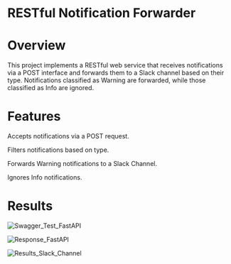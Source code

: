 # RESTful Notification Forwarder

# Overview

This project implements a RESTful web service that receives notifications via a POST interface and forwards them to a Slack channel based on their type. Notifications classified as Warning are forwarded, while those classified as Info are ignored.

# Features

Accepts notifications via a POST request.

Filters notifications based on type.

Forwards Warning notifications to a Slack Channel.

Ignores Info notifications.

# Results

![Swagger_Test_FastAPI](https://github.com/user-attachments/assets/6b777656-aeb6-4eaa-b974-8fb2e0c3b987)

![Response_FastAPI](https://github.com/user-attachments/assets/27ed2db7-7b28-4c4b-ae7e-fbb08e9591a8)

![Results_Slack_Channel](https://github.com/user-attachments/assets/ee714658-a8c8-423f-a23f-700c36e23b4f)


